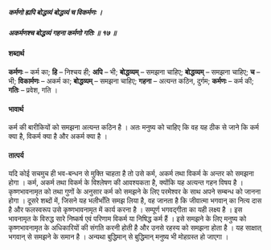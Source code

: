 ##### कर्मणो ह्यपि बोद्धव्यं बोद्धव्यं च विकर्मणः ।
##### अकर्मणश्च बोद्धव्यं गहना कर्मणो गतिः ॥ १७ ॥

#### शब्दार्थ

**कर्मणः** – कर्म का; **हि** – निश्चय ही; **अपि** – भी; **बोद्धव्यम्** – समझना चाहिए; **बोद्धव्यम्** – समझना चाहिए; **च** – भी; **विकार्मणः** – अकर्म का; **बोद्धव्यम्** – समझना चाहिए; **गहना** – अत्यन्त कठिन, दुर्गम; **कर्मणः** – कर्म की; **गतिः** – प्रवेश, गति ।

#### भावार्थ

कर्म की बारीकियों को समझना अत्यन्त कठिन है । अतः मनुष्य को चाहिए कि वह यह ठीक से जाने कि कर्म क्या है, विकर्म क्या है और अकर्म क्या है ।

#### तात्पर्य

यदि कोई सचमुच ही भव-बन्धन से मुक्ति चाहता है तो उसे कर्म, अकर्म तथा विकर्म के अन्तर को समझना होगा । कर्म, अकर्म तथा विकर्म के विश्लेषण की आवश्यकता है, क्योंकि यह अत्यन्त गहन विषय है । कृष्णभावनामृत को तथा गुणों के अनुसार कर्म को समझने के लिए परमेश्वर के साथ अपने सम्बन्ध को जानना होगा । दूसरे शब्दों में, जिसने यह भलीभाँति समझ लिया है, वह जानता है कि जीवात्मा भगवान् का नित्य दास है और फलस्वरूप उसे कृष्णभावनामृत में कार्य करना है । सम्पूर्ण भगवद्गीता का यही लक्ष्य है । इस भावनामृत के विरुद्ध सारे निष्कर्ष एवं परिणाम विकर्म या निषिद्ध कर्म हैं । इसे समझने के लिए मनुष्य को कृष्णभावनामृत के अधिकारियों की संगति करनी होती है और उनसे रहस्य को समझना होता है । यह साक्षात् भगवान् से समझने के समान है । अन्यथा बुद्धिमान् से बुद्धिमान् मनुष्य भी मोहग्रस्त हो जाएगा ।
